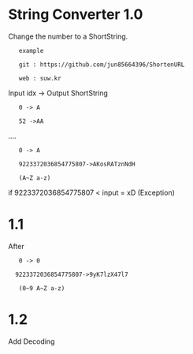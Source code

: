 String Converter 1.0
========

Change the number to a ShortString.

       example
       
       git : https://github.com/jun85664396/ShortenURL
       
       web : suw.kr

Input idx -> Output ShortString

       0 -> A

       52 ->AA

....

       
       0 -> A
       
       9223372036854775807->AKosRATznNdH
       
       (A~Z a-z)
       
if 9223372036854775807 < input = xD (Exception)



1.1
========


After 
       
       0 -> 0

      9223372036854775807->9yK7lzX47l7

       (0~9 A~Z a-z)      


1.2
========

Add Decoding
